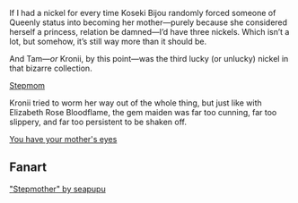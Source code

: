 <!-- title: Not Again... -->

If I had a nickel for every time Koseki Bijou randomly forced someone of Queenly status into becoming her mother—purely because she considered herself a princess, relation be damned—I’d have three nickels. Which isn’t a lot, but somehow, it’s still way more than it should be.

And Tam—_or_ Kronii, by this point—was the third lucky (or unlucky) nickel in that bizarre collection.

[Stepmom](#embed:https://www.youtube.com/live/Zg3rYsc61XI?si=etz5HD7bApu5gkq3&t=11936)

Kronii tried to worm her way out of the whole thing, but just like with Elizabeth Rose Bloodflame, the gem maiden was far too cunning, far too slippery, and far too persistent to be shaken off.

[You have your mother's eyes](#embed:https://www.youtube.com/live/Zg3rYsc61XI?si=3wQ1uFGal6EzOCiR&t=17320)

## Fanart

["Stepmother" by seapupu](https://x.com/seapupu290495/status/1920170130492785116)
